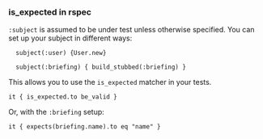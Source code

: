 ### is_expected in rspec

`:subject` is assumed to be under test unless otherwise specified. You can set up your subject in
different ways:

```
  subject(:user) {User.new}
  
  subject(:briefing) { build_stubbed(:briefing) }
```

This allows you to use the `is_expected` matcher in your tests.

`it { is_expected.to be_valid }`

Or, with the `:briefing` setup:

`it { expects(briefing.name).to eq "name" }`
